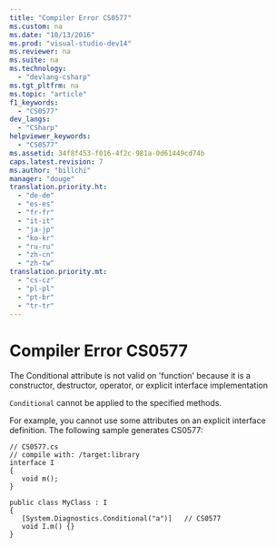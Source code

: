 ```yaml
---
title: "Compiler Error CS0577"
ms.custom: na
ms.date: "10/13/2016"
ms.prod: "visual-studio-dev14"
ms.reviewer: na
ms.suite: na
ms.technology: 
  - "devlang-csharp"
ms.tgt_pltfrm: na
ms.topic: "article"
f1_keywords: 
  - "CS0577"
dev_langs: 
  - "CSharp"
helpviewer_keywords: 
  - "CS0577"
ms.assetid: 34f8f453-f016-4f2c-981a-0d61449cd74b
caps.latest.revision: 7
ms.author: "billchi"
manager: "douge"
translation.priority.ht: 
  - "de-de"
  - "es-es"
  - "fr-fr"
  - "it-it"
  - "ja-jp"
  - "ko-kr"
  - "ru-ru"
  - "zh-cn"
  - "zh-tw"
translation.priority.mt: 
  - "cs-cz"
  - "pl-pl"
  - "pt-br"
  - "tr-tr"
---
```

# Compiler Error CS0577
The Conditional attribute is not valid on 'function' because it is a constructor, destructor, operator, or explicit interface implementation  
  
 `Conditional` cannot be applied to the specified methods.  
  
 For example, you cannot use some attributes on an explicit interface definition. The following sample generates CS0577:  
  
```  
// CS0577.cs  
// compile with: /target:library  
interface I  
{  
   void m();  
}  
  
public class MyClass : I  
{  
   [System.Diagnostics.Conditional("a")]   // CS0577  
   void I.m() {}  
}  
```